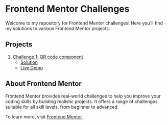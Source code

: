# Frontend Mentor Challenges

Welcome to my repository for Frontend Mentor challenges! Here you'll find my solutions to various Frontend Mentor projects.

## Projects

1. [Challenge 1: QR code component](https://www.frontendmentor.io/challenges/qr-code-component-iux_sIO_H)
   - [Solution](link)
   - [Live Demo](link)

## About Frontend Mentor

Frontend Mentor provides real-world challenges to help you improve your coding skills by building realistic projects. It offers a range of challenges suitable for all skill levels, from beginner to advanced.

To learn more, visit [Frontend Mentor](https://www.frontendmentor.io/).
